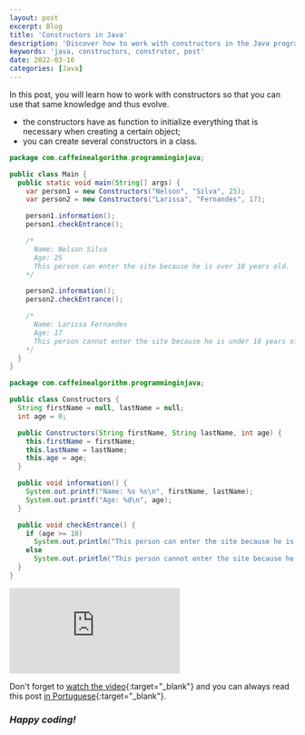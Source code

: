 ```yaml
---
layout: post
excerpt: Blog
title: 'Constructors in Java'
description: 'Discover how to work with constructors in the Java programming language. Get answers to your questions with the theory and examples presented.'
keywords: 'java, constructors, construtor, post'
date: 2022-03-16
categories: [Java]
---
```


In this post, you will learn how to work with constructors so that you can use that same knowledge and thus evolve.

- the constructors have as function to initialize everything that is necessary when creating a certain object;
- you can create several constructors in a class.

```java
package com.caffeinealgorithm.programminginjava;

public class Main {
  public static void main(String[] args) {
    var person1 = new Constructors("Nelson", "Silva", 25);
    var person2 = new Constructors("Larissa", "Fernandes", 17);

    person1.information();
    person1.checkEntrance();

    /*
      Name: Nelson Silva
      Age: 25
      This person can enter the site because he is over 18 years old.
    */

    person2.information();
    person2.checkEntrance();

    /*
      Name: Larissa Fernandes
      Age: 17
      This person cannot enter the site because he is under 18 years of age.
    */
  }
}
```

```java
package com.caffeinealgorithm.programminginjava;

public class Constructors {
  String firstName = null, lastName = null;
  int age = 0;

  public Constructors(String firstName, String lastName, int age) {
    this.firstName = firstName;
    this.lastName = lastName;
    this.age = age;
  }

  public void information() {
    System.out.printf("Name: %s %s\n", firstName, lastName);
    System.out.printf("Age: %d\n", age);
  }

  public void checkEntrance() {
    if (age >= 18)
      System.out.println("This person can enter the site because he is over 18 years old.");
    else
      System.out.println("This person cannot enter the site because he is under 18 years of age.");
  }
}
```

<div class="video-container">
  <iframe src="https://www.youtube.com/embed/vZjw1DbKVsY" frameborder="0" allowfullscreen></iframe>
</div>

Don't forget to [watch the video](https://youtu.be/vZjw1DbKVsY){:target="\_blank"} and you can always read this post [in Portuguese](https://caffeinealgorithm.com/blog/20220316/construtores-em-java/){:target="\_blank"}.

### _Happy coding!_
